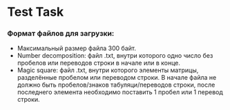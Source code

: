 # Test Task

### Формат файлов для загрузки:
- Максимальный размер файла 300 байт.
- Number decomposition: файл .txt, внутри которого одно число без пробелов или переводов строки в начале или в конце.
- Magic square: файл .txt, внутри которого элементы матрицы, разделённые пробелом или переводом строки. В начале файла не должно быть пробелов/знаков табуляци/переводов строки, после последнего элемента необходимо поставить 1 пробел или 1 перевод строки.